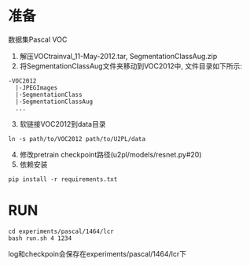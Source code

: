 # 准备
数据集Pascal VOC
1. 解压VOCtrainval_11-May-2012.tar, SegmentationClassAug.zip
2. 将SegmentationClassAug文件夹移动到VOC2012中, 文件目录如下所示:
```
-VOC2012
  |-JPEGImages
  |-SegmentationClass
  |-SegmentationClassAug
  ...
```
3. 软链接VOC2012到data目录
```
ln -s path/to/VOC2012 path/to/U2PL/data
```
4. 修改pretrain checkpoint路径(u2pl/models/resnet.py#20)
5. 依赖安装
```
pip install -r requirements.txt
```

# RUN
```
cd experiments/pascal/1464/lcr
bash run.sh 4 1234
```
log和checkpoin会保存在experiments/pascal/1464/lcr下